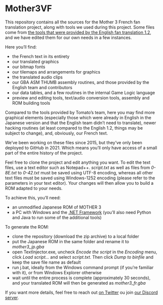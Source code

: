 # Mother3VF

This repository contains all the sources for the Mother 3 French fan translation project, along with tools we used during this project. Some files come from [the tools that were provided by the English fan translation 1.2](http://mother3.fobby.net/tools), and we have edited them for our own needs in a few instances.

Here you’ll find:
* the French text in its entirety
* our translated graphics
* our bitmap fonts
* our tilemaps and arrangements for graphics
* the translated audio clips
* our GBA ASM THUMB assembly routines, and those provided by the English team and contributors
* our data tables, and a few routines in the internal Game Logic language
* preview and editing tools, text/audio conversion tools, assembly and ROM building tools

Compared to the tools provided by Tomato’s team, here you may find more graphical elements (especially those which were already in English in the Japanese version and that the English team didn’t need to translate), newer hacking routines (at least compared to the English 1.2, things may be subject to change), and, obviously, our French text.

We’ve been working on these files since 2015, but they’ve only been deployed to GitHub in 2021. Which means you’ll only have access of a small part of the entire history of the project.

Feel free to clone the project and edit anything you want. To edit the text files, use a text editor such as Notepad++. *script.txt* as well as files from *0-8E.txt* to *0-42.txt* must be saved using UTF-8 encoding, whereas all other text files must be saved using Windows-1252 encoding (please refer to the parameters in your text editor).
Your changes will then allow you to build a ROM adapted to your needs.

To achieve this, you’ll need:
* an unmodified Japanese ROM of MOTHER 3
* a PC with Windows and the [.NET Framework](https://docs.microsoft.com/fr-fr/dotnet/framework/install/on-windows-10) (you’ll also need Python and Java to run some of the additional tools)

To generate the ROM:
* clone the repository (download the zip archive) to a local folder
* put the Japanese ROM in the same folder and rename it to *mother3_jp.gba*
* open TextInjector.exe, uncheck *Encode the script* in the *Encoding* menu, click *Load script…* and select *script.txt*. Then click *Dump to binfile* and keep the save file name as default
* run j.bat, ideally from the Windows command prompt (if you’re familiar with it), or from Windows Explorer otherwise
* wait until the entire process is complete (approximately 30 seconds), and your translated ROM will then be generated as *mother3_fr.gba*

If you want more details, feel free to reach out [on Twitter](https://twitter.com/jumpmanfr) ou join [our Discord server](http://mother3vf.free.fr/discord).
